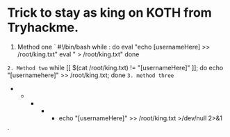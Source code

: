 # Trick to stay as king on KOTH from Tryhackme.
1. Method one
`
#!/bin/bash
while :
do
        eval "echo [usernameHere] >> /root/king.txt"
        eval " > /root/king.txt"
done

`
2. Method two
`
while [[ $(cat /root/king.txt) != "[usernameHere]" ]]; do echo "[usernamehere]" >> /root/king.txt; done
`
3. method three 
`
* * * * * echo "[usernameHere]" >> /root/king.txt >/dev/null 2>&1

`
